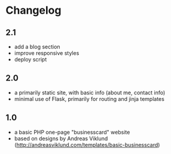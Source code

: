 # Changelog

## 2.1
- add a blog section
- improve responsive styles
- deploy script

## 2.0
- a primarily static site, with basic info (about me, contact info)
- minimal use of Flask, primarily for routing and jinja templates

## 1.0
- a basic PHP one-page "businesscard" website
- based on designs by Andreas Viklund (http://andreasviklund.com/templates/basic-businesscard)
